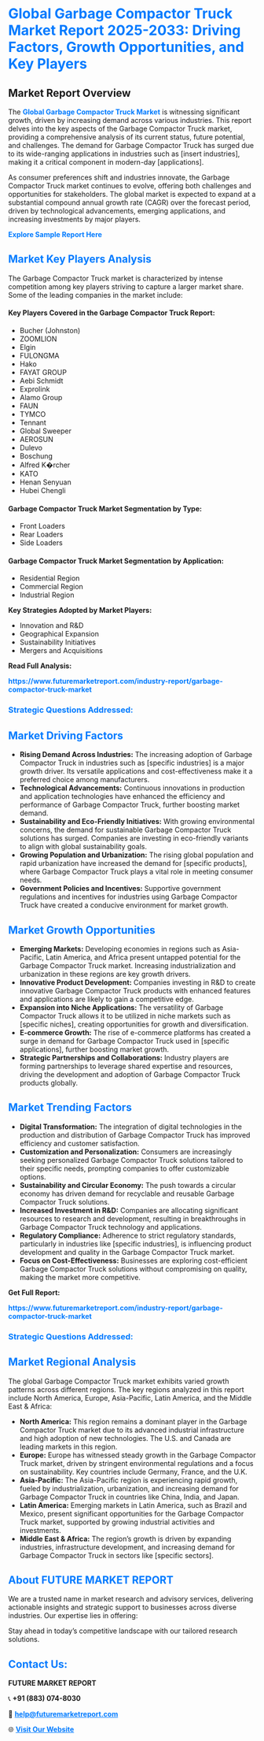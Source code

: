 <h1 style="color: #007BFF;">Global Garbage Compactor Truck Market Report 2025-2033: Driving Factors, Growth Opportunities, and Key Players</h1>

<section id="overview">
<h2>Market Report Overview</h2>
<p>The <a href="https://www.futuremarketreport.com/industry-report/garbage-compactor-truck-market" style="color: #007BFF; text-decoration: none;"><strong>Global Garbage Compactor Truck Market</strong></a> is witnessing significant growth, driven by increasing demand across various industries. This report delves into the key aspects of the Garbage Compactor Truck market, providing a comprehensive analysis of its current status, future potential, and challenges. The demand for Garbage Compactor Truck has surged due to its wide-ranging applications in industries such as [insert industries], making it a critical component in modern-day [applications].</p>
<p>As consumer preferences shift and industries innovate, the Garbage Compactor Truck market continues to evolve, offering both challenges and opportunities for stakeholders. The global market is expected to expand at a substantial compound annual growth rate (CAGR) over the forecast period, driven by technological advancements, emerging applications, and increasing investments by major players.</p>
</section>

<section id="overview">
<p><a href="https://www.futuremarketreport.com/request-sample/reportId=55673" style="color: #007BFF; text-decoration: none;"><strong>Explore Sample Report Here</strong></a></p>
</section>

<section id="key-players">
<h2 style="color: #007BFF;">Market Key Players Analysis</h2>
<p>The Garbage Compactor Truck market is characterized by intense competition among key players striving to capture a larger market share. Some of the leading companies in the market include:</p>
<h4>Key Players Covered in the Garbage Compactor Truck Report:</h4>
<ul><li>Bucher (Johnston)</li><li>ZOOMLION</li><li>Elgin</li><li>FULONGMA</li><li>Hako</li><li>FAYAT GROUP</li><li>Aebi Schmidt</li><li>Exprolink</li><li>Alamo Group</li><li>FAUN</li><li>TYMCO</li><li>Tennant</li><li>Global Sweeper</li><li>AEROSUN</li><li>Dulevo</li><li>Boschung</li><li>Alfred K�rcher</li><li>KATO</li><li>Henan Senyuan</li><li>Hubei Chengli</li></ul>
<h4>Garbage Compactor Truck Market Segmentation by Type:</h4>
<ul><li>Front Loaders</li><li>Rear Loaders</li><li>Side Loaders</li></ul>

<h4>Garbage Compactor Truck Market Segmentation by Application:</h4>
<ul><li>Residential Region</li><li>Commercial Region</li><li>Industrial Region</li></ul>
<p><strong>Key Strategies Adopted by Market Players:</strong></p>
<ul>
<li>Innovation and R&D</li>
<li>Geographical Expansion</li>
<li>Sustainability Initiatives</li>
<li>Mergers and Acquisitions</li>
</ul>
</section>

<section>
<p><strong>Read Full Analysis: </strong></p><a href="https://www.futuremarketreport.com/industry-report/garbage-compactor-truck-market" style="color: #007BFF; text-decoration: none;"><strong>https://www.futuremarketreport.com/industry-report/garbage-compactor-truck-market</strong></a>
<h3 style="color: #007BFF;">Strategic Questions Addressed:</h3>
</section>

<section id="driving-factors">
<h2 style="color: #007BFF;">Market Driving Factors</h2>
<ul>
<li><strong>Rising Demand Across Industries:</strong> The increasing adoption of Garbage Compactor Truck in industries such as [specific industries] is a major growth driver. Its versatile applications and cost-effectiveness make it a preferred choice among manufacturers.</li>
<li><strong>Technological Advancements:</strong> Continuous innovations in production and application technologies have enhanced the efficiency and performance of Garbage Compactor Truck, further boosting market demand.</li>
<li><strong>Sustainability and Eco-Friendly Initiatives:</strong> With growing environmental concerns, the demand for sustainable Garbage Compactor Truck solutions has surged. Companies are investing in eco-friendly variants to align with global sustainability goals.</li>
<li><strong>Growing Population and Urbanization:</strong> The rising global population and rapid urbanization have increased the demand for [specific products], where Garbage Compactor Truck plays a vital role in meeting consumer needs.</li>
<li><strong>Government Policies and Incentives:</strong> Supportive government regulations and incentives for industries using Garbage Compactor Truck have created a conducive environment for market growth.</li>
</ul>
</section>

<section id="growth-opportunities">
<h2 style="color: #007BFF;">Market Growth Opportunities</h2>
<ul>
<li><strong>Emerging Markets:</strong> Developing economies in regions such as Asia-Pacific, Latin America, and Africa present untapped potential for the Garbage Compactor Truck market. Increasing industrialization and urbanization in these regions are key growth drivers.</li>
<li><strong>Innovative Product Development:</strong> Companies investing in R&D to create innovative Garbage Compactor Truck products with enhanced features and applications are likely to gain a competitive edge.</li>
<li><strong>Expansion into Niche Applications:</strong> The versatility of Garbage Compactor Truck allows it to be utilized in niche markets such as [specific niches], creating opportunities for growth and diversification.</li>
<li><strong>E-commerce Growth:</strong> The rise of e-commerce platforms has created a surge in demand for Garbage Compactor Truck used in [specific applications], further boosting market growth.</li>
<li><strong>Strategic Partnerships and Collaborations:</strong> Industry players are forming partnerships to leverage shared expertise and resources, driving the development and adoption of Garbage Compactor Truck products globally.</li>
</ul>
</section>

<section id="trending-factors">
<h2 style="color: #007BFF;">Market Trending Factors</h2>
<ul>
<li><strong>Digital Transformation:</strong> The integration of digital technologies in the production and distribution of Garbage Compactor Truck has improved efficiency and customer satisfaction.</li>
<li><strong>Customization and Personalization:</strong> Consumers are increasingly seeking personalized Garbage Compactor Truck solutions tailored to their specific needs, prompting companies to offer customizable options.</li>
<li><strong>Sustainability and Circular Economy:</strong> The push towards a circular economy has driven demand for recyclable and reusable Garbage Compactor Truck solutions.</li>
<li><strong>Increased Investment in R&D:</strong> Companies are allocating significant resources to research and development, resulting in breakthroughs in Garbage Compactor Truck technology and applications.</li>
<li><strong>Regulatory Compliance:</strong> Adherence to strict regulatory standards, particularly in industries like [specific industries], is influencing product development and quality in the Garbage Compactor Truck market.</li>
<li><strong>Focus on Cost-Effectiveness:</strong> Businesses are exploring cost-efficient Garbage Compactor Truck solutions without compromising on quality, making the market more competitive.</li>
</ul>
</section>

<section>
<p><strong>Get Full Report: </strong></p><a href="https://www.futuremarketreport.com/industry-report/garbage-compactor-truck-market" style="color: #007BFF; text-decoration: none;"><strong>https://www.futuremarketreport.com/industry-report/garbage-compactor-truck-market</strong></a>
<h3 style="color: #007BFF;">Strategic Questions Addressed:</h3>
</section>


<section id="regional-analysis">
<h2 style="color: #007BFF;">Market Regional Analysis</h2>
<p>The global Garbage Compactor Truck market exhibits varied growth patterns across different regions. The key regions analyzed in this report include North America, Europe, Asia-Pacific, Latin America, and the Middle East & Africa:</p>
<ul>
<li><strong>North America:</strong> This region remains a dominant player in the Garbage Compactor Truck market due to its advanced industrial infrastructure and high adoption of new technologies. The U.S. and Canada are leading markets in this region.</li>
<li><strong>Europe:</strong> Europe has witnessed steady growth in the Garbage Compactor Truck market, driven by stringent environmental regulations and a focus on sustainability. Key countries include Germany, France, and the U.K.</li>
<li><strong>Asia-Pacific:</strong> The Asia-Pacific region is experiencing rapid growth, fueled by industrialization, urbanization, and increasing demand for Garbage Compactor Truck in countries like China, India, and Japan.</li>
<li><strong>Latin America:</strong> Emerging markets in Latin America, such as Brazil and Mexico, present significant opportunities for the Garbage Compactor Truck market, supported by growing industrial activities and investments.</li>
<li><strong>Middle East & Africa:</strong> The region’s growth is driven by expanding industries, infrastructure development, and increasing demand for Garbage Compactor Truck in sectors like [specific sectors].</li>
</ul>
</section>

<footer>
<h2 style="color: #007BFF;">About FUTURE MARKET REPORT</h2>
<p>We are a trusted name in market research and advisory services, delivering actionable insights and strategic support to businesses across diverse industries. Our expertise lies in offering:</p>

<p>Stay ahead in today’s competitive landscape with our tailored research solutions.</p>

<h2 style="color: #007BFF;">Contact Us:</h2>
<p><strong>FUTURE MARKET REPORT</strong></p>
<p>📞 <strong>+91 (883) 074-8030</strong></p>
<p>📧 <strong><a href="mailto:help@futuremarketreport.com" style="color: #007BFF;">help@futuremarketreport.com</a></strong></p>
<p>🌐 <strong><a href="https://www.futuremarketreport.com/" style="color: #007BFF;">Visit Our Website</a></strong></p>
</footer>